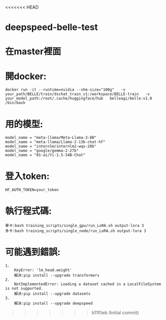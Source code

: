 <<<<<<< HEAD
# deepspeed-belle-test
在master裡面
=======
# 開docker:
	docker run -it --runtime=nvidia --shm-size="100g"   -v your_path/BELLE/train/dschat_train_v1:/workspace/BELLE-train   -v your_model_path:/root/.cache/huggingface/hub   belleagi/belle:v1.0 /bin/bash

# 用的模型:
	model_name = "meta-llama/Meta-Llama-3-8B"
	model_name = "meta-llama/Llama-2-13b-chat-hf"
	model_name = "internlm/internlm2-wqx-20b"
	model_name = "google/gemma-2-27b"
	model_name = "01-ai/Yi-1.5-34B-Chat"

# 登入token:
	HF_AUTH_TOKEN=your_token

# 執行程式碼:
	單卡:bash training_scripts/single_gpu/run_LoRA.sh output-lora 3
	多卡:bash training_scripts/single_node/run_LoRA.sh output-lora 3

# 可能遇到錯誤:
	1.
		KeyError: 'lm_head.weight'
		解決:pip install --upgrade transformers
	2.
		NotImplementedError: Loading a dataset cached in a LocalFileSystem is not supported.
		解決:pip install --upgrade datasets
	3.
		解決:pip install --upgrade deepspeed
>>>>>>> b11f0eb (Initial commit)

